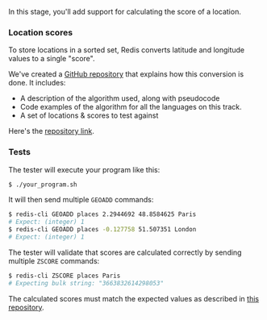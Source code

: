 In this stage, you'll add support for calculating the score of a location.

### Location scores

To store locations in a sorted set, Redis converts latitude and longitude values to a single "score".

We've created a [GitHub repository](https://github.com/codecrafters-io/redis-geocoding-algorithm) that explains how this conversion is done. It includes:

- A description of the algorithm used, along with pseudocode
- Code examples of the algorithm for all the languages on this track.
- A set of locations & scores to test against

Here's the [repository link](https://github.com/codecrafters-io/redis-geocoding-algorithm).

### Tests

The tester will execute your program like this:

```bash
$ ./your_program.sh
```

It will then send multiple `GEOADD` commands:

```bash
$ redis-cli GEOADD places 2.2944692 48.8584625 Paris
# Expect: (integer) 1
$ redis-cli GEOADD places -0.127758 51.507351 London
# Expect: (integer) 1
```

The tester will validate that scores are calculated correctly by sending multiple `ZSCORE` commands:

```bash
$ redis-cli ZSCORE places Paris
# Expecting bulk string: "3663832614298053"
```

The calculated scores must match the expected values as described in [this repository](https://github.com/codecrafters-io/redis-geocoding-algorithm).
